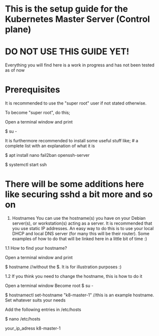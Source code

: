 # This is the setup guide for the Kubernetes Master Server (Control plane)

# DO NOT USE THIS GUIDE YET!
Everything you will find here is a work in progress and has not been tested as of now

# Prerequisites
It is recommended to use the "super root" user if not stated otherwise.

To become "super root", do this;

Open a terminal window and print

$ su -


It is furthermore recommended to install some useful stuff like; # a complete list with an explanation of what it is

$ apt install nano fail2ban openssh-server

$ systemctl start ssh

# There will be some additions here like securing sshd a bit more and so on


1. Hostnames
You can use the hostname(s) you have on your Debian server(s), or workstation(s) acting as a server.
It is recommended that you use static IP addresses. An easy way to do this is to use your local DHCP and local DNS server (for many this will be their router).
Some examples of how to do that will be linked here in a little bit of time :)


1.1 How to find your hostname?

Open a terminal window and print

$ hostname           //without the $. It is for illustration purposes :)



1.2 If you think you need to change the hostname, this is how to do it

Open a terminal window
Become root 
$ su -



$ hostnamectl set-hostname "k8-master-1"    //this is an example hostname. Set whatever suits your needs

Add the following entries in /etc/hosts

$ nano /etc/hosts

your_ip_adress  k8-master-1
